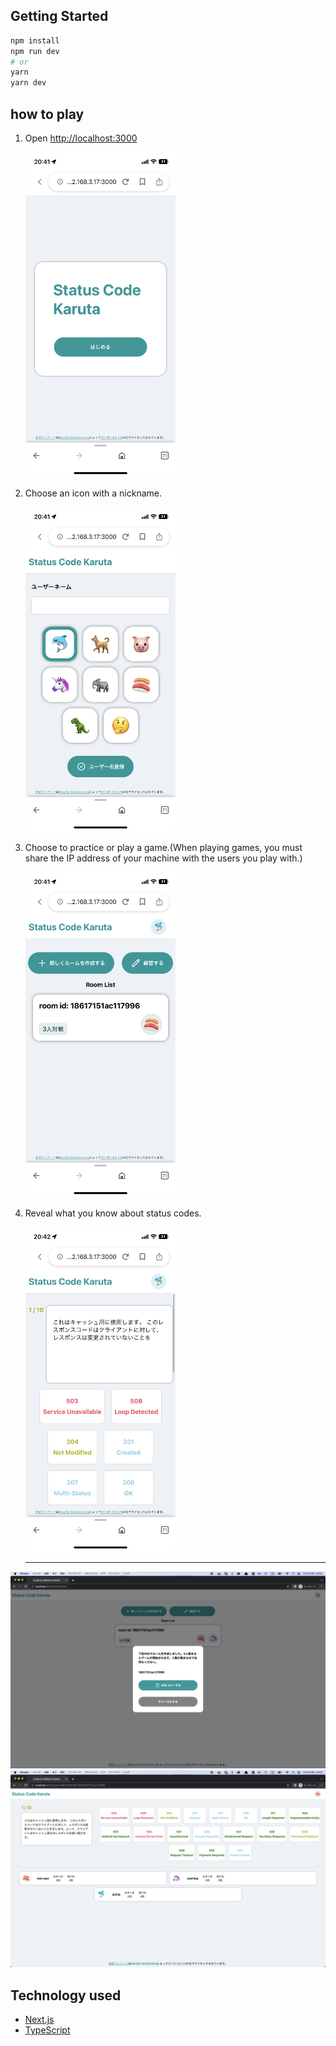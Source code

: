## Getting Started

```bash
npm install
npm run dev
# or
yarn
yarn dev
```

## how to play

1.  Open [http://localhost:3000](http://localhost:3000)

    <img src="./docs/img/sample001.PNG" width="240px" alt="sample001">

1.  Choose an icon with a nickname.

    <img src="./docs/img/sample002.PNG" width="240px" alt="sample002">

1.  Choose to practice or play a game.(When playing games, you must share the IP address of your machine with the users you play with.)

    <img src="./docs/img/sample003.PNG" width="240px" alt="sample003">

1.  Reveal what you know about status codes.

    <img src="./docs/img/sample004.PNG" width="240px" alt="sample004">

    <hr />

<img src="./docs/img/sample005.png" width="720px" alt="sample005">
<img src="./docs/img/sample006.png" width="720px" alt="sample006">

## Technology used

- [Next.js](https://nextjs.org/)
- [TypeScript](https://www.typescriptlang.org/)
